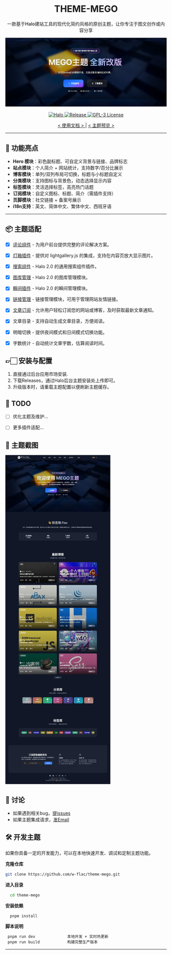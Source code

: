  <div align="center">
  <h1>THEME-MEGO</h1>
  <p style="font-weight:500;">
    一款基于Halo建站工具的现代化简约风格的原创主题，让你专注于图文创作或内容分享
  </p>
</div>

![](/images/hero.webp)

<p align="center">
  <a href="https://halo.run" target="_blank">
    <img
      src="https://img.shields.io/badge/dynamic/yaml?label=Halo&query=%24.spec.requires&url=https://raw.githubusercontent.com/w-flac/theme-mego/master/theme.yaml&color=113,195,71"
      alt="Halo"
    >
  </a>

  <a href="https://github.com/w-flac/theme-mego/releases" target="_blank">
    <img
      src="https://img.shields.io/github/v/release/w-flac/theme-mego?include_prereleases"
      alt="Release"
    >
  </a>

  <a href="https://github.com/w-flac/theme-mego/blob/main/LICENSE" target="_blank">
    <img
      src="https://img.shields.io/github/license/w-flac/theme-mego"
      alt="GPL-3 License"
    >
  </a>
</p>

<p align="center">
  <a href="https://www.itheme.net/docs/theme-mego" target="_blank">
 <  使用文档  >
  </a>
  |
  <a href="https://w-flac.org.cn" target="_blank">
 <  主题预览  >
  </a>
</p>

---

## 🌟 功能亮点
- **Hero 模块**：彩色副标题、可自定义背景与链接、品牌标志
- **站点模块**：个人简介 + 网站统计，支持数字/百分比展示
- **博客模块**：单列/双列布局可切换，标题与小标题自定义
- **分类模块**：支持图标与背景色，动态选择显示内容
- **标签模块**：灵活选择标签，高亮热门话题
- **订阅模块**：自定义图标、标题、简介（需插件支持）
- **页脚模块**：社交链接 + 备案号展示
- **i18n支持**：英文、简体中文、繁体中文、西班牙语


---

## 📦 主题适配
- [x] [评论组件](https://halo.run/store/plugins/comment) - 为用户前台提供完整的评论解决方案。
- [x] [灯箱插件](https://www.halo.run/store/apps/app-OoggD) - 提供对 lightgallery.js 的集成，支持在内容页放大显示图片。
- [x] [搜索组件](https://www.halo.run/store/apps/app-DlacW) - Halo 2.0 的通用搜索组件插件。
- [x] [图库管理](https://www.halo.run/store/apps/app-BmQJW) - Halo 2.0 的图库管理模块。
- [x] [瞬间插件](https://www.halo.run/store/apps/app-SnwWD) - Halo 2.0 的瞬间管理模块。
- [x] [链接管理](https://www.halo.run/store/apps/app-hfbQg) - 链接管理模块，可用于管理网站友情链接。
- [x] [文章订阅](https://www.halo.run/store/apps/app-yldNX) - 允许用户轻松订阅您的网站或博客，及时获取最新文章通知。
- [x] 文章目录 - 支持自动生成文章目录，方便阅读。
- [x] 明暗切换 - 提供夜间模式和日间模式切换功能。
- [x] 字数统计 - 自动统计文章字数，估算阅读时间。


## 👉🏻 安装与配置

1. 直接通过后台应用市场安装.
2. 下载Releases，通过Halo后台主题安装处上传即可。
3. 升级版本时，请重载主题配置以便刷新主题缓存。


## 📝 TODO
- [ ] 优化主题及维护...
- [ ] 更多插件适配...



## 📸 主题截图

![](/images/main.webp)

## 💬 讨论
- 如果遇到相关bug，[提issues](https://github.com/w-flac/theme-mego/issues)
- 如果主题集成请求，[发Email](mailto:w-flac@m-imo.com)

## 🛠 开发主题
如果你具备一定的开发能力，可以在本地快速开发、调试和定制主题功能。

 **克隆仓库**  
  ```bash
  git clone https://github.com/w-flac/theme-mego.git
  ```
**进入目录**
```bash
  cd theme-mego
  ```
**安装依赖**  
```bash
  pnpm install
  ```
**脚本说明**  
 ```bash
  pnpm run dev              本地开发 + 实时热更新   
  pnpm run build            构建完整生产版本
  ```

---

